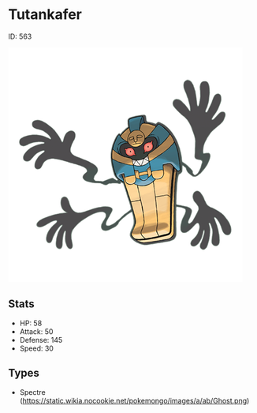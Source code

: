 # Tutankafer


ID: 563

![](https://raw.githubusercontent.com/PokeAPI/sprites/master/sprites/pokemon/other/official-artwork/563.png "Tutankafer")

## Stats


 - HP: 58
 - Attack: 50
 - Defense: 145
 - Speed: 30

## Types


 - Spectre (https://static.wikia.nocookie.net/pokemongo/images/a/ab/Ghost.png)
